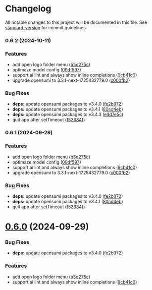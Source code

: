 # Changelog

All notable changes to this project will be documented in this file. See [standard-version](https://github.com/conventional-changelog/standard-version) for commit guidelines.

### 0.6.2 (2024-10-11)


### Features

* add open logo folder menu ([b5d275c](https://code.alipay.com/cloud-ide/codefuse-ide/commit/b5d275caca26568139436e13f0eba4d5b13dda56))
* optimaze model config ([09df597](https://code.alipay.com/cloud-ide/codefuse-ide/commit/09df5970d18175431bb89c7af0154152d25956f5))
* support ai lint and always show inline completions ([9cb41c0](https://code.alipay.com/cloud-ide/codefuse-ide/commit/9cb41c09e64afaa4eaa0cf032e8dcf3081586bca))
* upgrade opensumi to 3.3.1-next-1725432779.0 ([c000fb2](https://code.alipay.com/cloud-ide/codefuse-ide/commit/c000fb2aae2acea0c79f1242e111f2627fdee573))


### Bug Fixes

* **deps:** update opensumi packages to v3.4.0 ([fe2b072](https://code.alipay.com/cloud-ide/codefuse-ide/commit/fe2b0723de6ac5d6d01656f692f58848fde018c8))
* **deps:** update opensumi packages to v3.4.1 ([80ad4eb](https://code.alipay.com/cloud-ide/codefuse-ide/commit/80ad4eb0bfaf8a60f786bcf3acd03573474ac1d0))
* **deps:** update opensumi packages to v3.4.3 ([edd7e5c](https://code.alipay.com/cloud-ide/codefuse-ide/commit/edd7e5c1439cdfbcc1204bcf808ddd0419c0dd2c))
* quit app after setTimeout ([f53684f](https://code.alipay.com/cloud-ide/codefuse-ide/commit/f53684fa401856aaba0381a4b4e0ba3306e24f35))

### 0.6.1 (2024-09-29)


### Features

* add open logo folder menu ([b5d275c](https://code.alipay.com/cloud-ide/codefuse-ide/commit/b5d275caca26568139436e13f0eba4d5b13dda56))
* optimaze model config ([09df597](https://code.alipay.com/cloud-ide/codefuse-ide/commit/09df5970d18175431bb89c7af0154152d25956f5))
* support ai lint and always show inline completions ([9cb41c0](https://code.alipay.com/cloud-ide/codefuse-ide/commit/9cb41c09e64afaa4eaa0cf032e8dcf3081586bca))
* upgrade opensumi to 3.3.1-next-1725432779.0 ([c000fb2](https://code.alipay.com/cloud-ide/codefuse-ide/commit/c000fb2aae2acea0c79f1242e111f2627fdee573))


### Bug Fixes

* **deps:** update opensumi packages to v3.4.0 ([fe2b072](https://code.alipay.com/cloud-ide/codefuse-ide/commit/fe2b0723de6ac5d6d01656f692f58848fde018c8))
* **deps:** update opensumi packages to v3.4.1 ([80ad4eb](https://code.alipay.com/cloud-ide/codefuse-ide/commit/80ad4eb0bfaf8a60f786bcf3acd03573474ac1d0))
* quit app after setTimeout ([f53684f](https://code.alipay.com/cloud-ide/codefuse-ide/commit/f53684fa401856aaba0381a4b4e0ba3306e24f35))

# [0.6.0](https://code.alipay.com/cloud-ide/codefuse-ide/compare/0.5.0...0.6.0) (2024-09-29)


### Bug Fixes

* **deps:** update opensumi packages to v3.4.0 ([fe2b072](https://code.alipay.com/cloud-ide/codefuse-ide/commits/fe2b0723de6ac5d6d01656f692f58848fde018c8))


### Features

* add open logo folder menu ([b5d275c](https://code.alipay.com/cloud-ide/codefuse-ide/commits/b5d275caca26568139436e13f0eba4d5b13dda56))
* support ai lint and always show inline completions ([9cb41c0](https://code.alipay.com/cloud-ide/codefuse-ide/commits/9cb41c09e64afaa4eaa0cf032e8dcf3081586bca))
